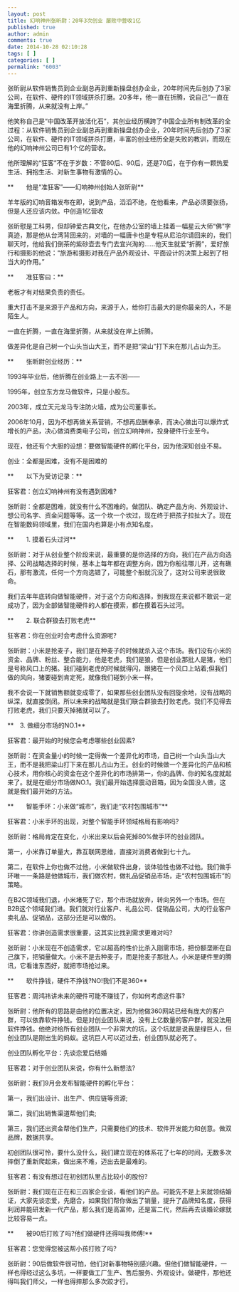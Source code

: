 ```yaml
---
layout: post
title: 幻响神州张昕尉：20年3次创业 屡败中营收1亿
published: true
author: admin
comments: true
date: 2014-10-28 02:10:28
tags: [ ]
categories: [ ]
permalink: "6003"
---
```

张昕尉从软件销售员到企业副总再到重新操盘创办企业，20年时间先后创办了3家公司，在软件、硬件的IT领域拼杀打磨。20多年，他一直在折腾，说自己“一直在海里折腾，从来就没有上岸。”

他笑称自己是“中国改革开放活化石”，其创业经历横跨了中国企业所有制改革的全过程：从软件销售员到企业副总再到重新操盘创办企业，20年时间先后创办了3家公司，在软件、硬件的IT领域拼杀打磨，丰富的创业经历全是失败的教训，而现在他的幻响神州公司已有1个亿的营收。

他所理解的“狂客”不在于岁数：不管80后、90后，还是70后，在于你有一颗热爱生活、拥抱生活、对新生事物有激情的心。

**　　他是“准狂客”——幻响神州创始人张昕尉**

羊年版的幻响音箱发布在即，说到产品，滔滔不绝，在他看来，产品必须要张扬，但是人还应该内敛。中创造1亿营收

张昕慰是工科男，但却钟爱古典文化，在他办公室的墙上挂着一幅星云大师“佛”字真迹，那是他从台湾背回来的，对墙的一幅唐卡也是专程从尼泊尔请回来的，我们聊天时，他给我们倒茶的紫砂壶去专门去宜兴淘的……他天生就爱“折腾”，爱好旅行和摄影的他说：“旅游和摄影对我在产品外观设计、平面设计的决策上起到了相当大的作用。”

**　　准狂客曰：**

老板才有对结果负责的责任。

重大打击不是来源于产品和方向，来源于人，给你打击最大的是你最亲的人，不是陌生人。

一直在折腾，一直在海里折腾，从来就没在岸上折腾。

做差异化是自己树一个山头当山大王，而不是把“梁山”打下来在那儿占山为王。

**　　张昕尉创业经历：**

1993年毕业后，他折腾在创业路上一去不回——

1995年，创立东方龙马做软件，只是小股东。

2003年，成立天元龙马专注防火墙，成为公司董事长。

2006年10月，因为不想再做关系营销，不想再应酬奉承，而决心做出可以爆炸式增长的产品，决心做消费类电子公司，创立幻响神州，投身硬件行业至今。

现在，他还有个大胆的设想：要做智能硬件的孵化平台，因为他深知创业不易。

创业：全都是困难，没有不是困难的

**　　以下为受访记录：**

狂客君：创立幻响神州有没有遇到困难?

张昕尉：全都是困难，就没有什么不困难的。做团队、确定产品方向、外观设计、想公司名字、资金问题等等。这一个坎一个坎过，现在终于把孩子拉扯大了。现在在智能数码领域里，我们在国内也算是小有点知名度。

**　　1. 摸着石头过河**

张昕尉：对于从创业整个阶段来说，最重要的是你选择的方向，我们在产品方向选择、公司战略选择的时候，基本上每年都在调整方向，因为你船往哪儿开，这有礁石，那有激流，任何一个方向选错了，可能整个船就沉没了，这对公司来说很致命。

我们去年年底转向做智能硬件，对于这个方向和选择，到我现在来说都不敢说一定成功了，因为全部做智能硬件的人都在摸索，都在摸着石头过河。

**　　2. 联合群狼去打败老虎**

狂客君：你在创业时会考虑什么资源呢?

张昕尉：小米是抢麦子，我们是在种麦子的时候就杀入这个市场。我们没有小米的资金、品牌、粉丝、整合能力，他是老虎，我们是狼，但是创业那批人是猪，他们是号称风口上的猪。我们碰到老虎的时候就得闪，跟猪在一个风口上站着;但我们做的风向，猪要碰到肯定死，就像我们碰到小米一样。

我不会说一下就销售额就变成零了，如果那些创业团队没有回旋余地，没有战略的纵深，就直接倒闭。所以未来的战略就是我们联合群狼去打败老虎。我们不见得去打败老虎，我们只要灭掉猪就可以了。

**　3. 做细分市场的NO.1**

狂客君：最开始的时候您会考虑哪些创业因素?

张昕尉：在资金量小的时候一定得做一个差异化的市场，自己树一个山头当山大王，而不是我把梁山打下来在那儿占山为王。创业的时候做一个差异化的产品和核心技术，用你核心的资金在这个差异化的市场排第一，你的品牌、你的知名度就起来了。就是在细分市场做NO.1。我们最开始选择震动音箱，因为全国没人做，这就是我们最开始的方法。

**　　智能手环：小米做“城市”，我们走“农村包围城市”**

狂客君：小米手环的出现，对整个智能手环领域格局有影响吗?

张昕尉：格局肯定在变化，小米出来以后会死掉80%做手环的创业团队。

第一，小米靠订单量大，靠互联网思维，直接对消费者做到七十九。

第二，在软件上你也做不过他，小米做软件出身，谈体验性也做不过他。我们做手环唯一一条路是他做城市，我们做农村，做礼品促销品市场，走“农村包围城市”的策略。

在B2C领域我们退，小米堵死了它，那个市场就放弃，转向另外一个市场。但在B2B这个领域我们进。我们就对行业客户、礼品公司、促销品公司，大的行业客户卖礼品、促销品，这部分还是可以做的。

狂客君：你讲创造需求很重要，这其实比找到需求更难对吗?

张昕尉：小米现在不创造需求，它以超高的性价比杀入刚需市场，把份额垄断在自己旗下，把销量做大。小米不是去种麦子，而是抢麦子那批人。小米是硬件里的腾讯，它看谁东西好，就把市场抢过来。

**　　软件挣钱，硬件不挣钱?NO!我们不是360**

狂客君：周鸿祎讲未来的硬件可能不赚钱了，你如何考虑这件事?

张昕尉：他所有的思路是由他的位置决定，因为他做360网站已经有庞大的客户群，可以依靠软件挣钱。但是对创业团队来说，没有上亿数量的客户群，就没法用软件挣钱。他绝对给所有创业团队一个非常大的坑，这个坑就是说我是绿巨人，但创业团队是刚出生的蚂蚁。这坑巨人可以迈过去，创业团队就必死了。

创业团队孵化平台：先谈恋爱后结婚

狂客君：对于创业团队来说，你有什么新想法?

张昕尉：我们9月会发布智能硬件的孵化平台：

第一，我们出设计、出生产、供应链等资源;

第二，我们出销售渠道帮他们卖;

第三，我们还出资金帮他们生产，只需要他们的技术、软件开发能力和创意。做双品牌，数据共享。

初创团队很可怜，要什么没什么，我们建立现在的体系花了七年的时间，无数多次摔倒了重新爬起来，做出来不难，迈出去是最难的。

狂客君：有没有想过在初创团队里占比较小的股份?

张昕尉：我们现在正在和三四家企业谈，看他们的产品。可能先不是上来就领结婚证，大家先谈恋爱，先磨合，如果我们帮你做出了销量，提升了品牌知名度，获得利润并能研发新一代产品，那么我们是高富帅，还是富二代，然后再去谈婚论嫁就比较容易一点。

**　　被90后打败了吗?他们做硬件还得叫我师傅!**

狂客君：您觉得您被这帮小孩打败了吗?

张昕尉：90后做软件很可怕，他们对新事物特别感兴趣。但他们做智能硬件，一样也得经过这么多坑，一样要做工厂生产、售后服务、外观设计。做硬件，那他还得叫我们师父，一样也得摔那么多次跤才行。